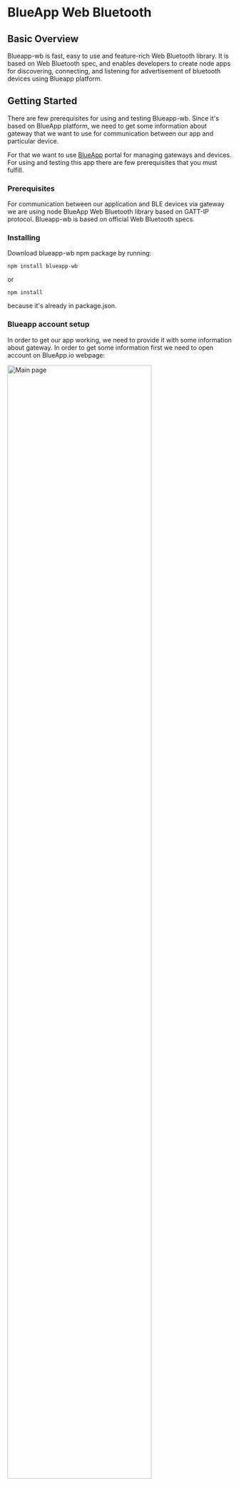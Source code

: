 # BlueApp Web Bluetooth

## Basic Overview
Blueapp-wb is fast, easy to use and feature-rich Web Bluetooth library. It is based on Web Bluetooth spec, and enables developers to create node apps for discovering, connecting, and listening for advertisement of bluetooth devices using Blueapp platform.

## Getting Started

There are few prerequisites for using and testing Blueapp-wb. Since it's based on BlueApp platform, we need to get some information about gateway that we want to use for communication between our app and particular device.

For that we want to use [BlueApp](http://blueapp.io) portal for managing gateways and devices.
For using and testing this app there are few prerequisites that you must fulfill.

### Prerequisites

For communication between our application and BLE devices via gateway we are using node BlueApp Web Bluetooth library based on GATT-IP protocol. Blueapp-wb is based on official Web Bluetooth specs.

### Installing

Download blueapp-wb npm package by running:

```
npm install blueapp-wb
```

or

```
npm install
```

because it's already in package.json.

### Blueapp account setup

In order to get our app working, we need to provide it with some information about gateway. In order to get some information first we need to open account on BlueApp.io webpage:

<img src="https://github.com/rajicdalibor/webBluetoothTest/blob/master/images/mainpage.png" width="80%" alt="Main page"/>

<!-- ![](https://github.com/rajicdalibor/webBluetoothTest/blob/master/images/mainpage.JPG | width=100 "Blueapp main page") -->

After getting new account, we are able to open just our new organization, but at this point we are unable to see any of the gateways assigned to that organization. For testing purposes we can switch to some existing organization with already attached gateway with nearby bluetooth devices.
In order to join particular organization, we need owner's invitation. To get that please send email with invitation request to Blueapp team and you will get one in short term. From organizations where we are marked as admin, we can invite other users to join by sending them invitation.

Now, with gateway available, we can test some of the applications listed in main application menu. Eventually we can add our new application to our organization and use it with our gateways.

For development and testing our new app on local machine, we need gateway's token, which tells application to which gateway it should connect for scanning for BLE devices.
Selecting My Devices tab you can check all the gateways that are connected to particular organization. We can click on particular organization to open gateway's details. On gateway's details page we can find Client Token that we need for our app.

<img src="https://github.com/rajicdalibor/webBluetoothTest/blob/master/images/gatewaydetails.png" width="80%" alt="Gateway details"/>

## Starting the app

Now we have our app setup and our gateway's token, and we can start the app and test it.
Since we are building node application, we are starting it by with command node ourApp.js. There are two ways we can pass gateway's token that we get from Blueapp. One is storing gateway's token into environment variable as "token", or passing token argument when starting the app (node ourApp.js gatewaytoken).


### Requesting device
The main part of the application starts with navigator.bluetooth.requestDevice() promise function. According to Web Bluetooth we are using this function to search for devices that matches option parameters passed. In this case we passed manufacturerData that we want to match.

```javascript
var options = {
    filters: [{manufacturerData: {0x1019:{}}}],
    optionalServices: [CURRENT_SERVICE_UUID],
    acceptAllDevices: false
};
```

We can also pass the name, namePrefix, serviceData or services in filters object. Because we are listening for data advertisement, all this data that we want to match must be advertised by the device without connecting to it. We can also set acceptAllDevices to true, if we want to get first device that we get advertisement from.

### Connect

After getting device as a response from requestDevice(), most common thing we want to do is to connect to it. We can do that by calling promise function device.gatt.connect(). When connected to a device we are able to check for services. We can use only services that we passed in filters and optionalServices. Otherwise it will return typeError.

So, after getting server as a response from connect() function, we are calling server.getPrimaryService() with service uuid as a parameter. In return we get service.

From this point we can check for service characteristic with getCharacteristic() promise function. Again we are passing characteristic uuid as a parameter. Now that we have characteristic, we can either read value, write value, start notifications and listen for event or get characteristic descriptor. For read/write we use readValue() and writeValue() promise functions (byteArray response/argument). For notifications we use startNotifications() promise function, and then we should listen for 'characteristicvaluechanged' event to get readouts from device on every value change. Response is in byteArray format, so we need to parse it.

For checking for characteristic descriptor we are using getDescriptor() promise function with passed descriptor uuid. Getting that we can read and write value on it using readValue() and writeValue() promise functions. Response or argument should be in byteArray format.

```javascript
...
navigator.bluetooth.requestDevice(options)
        .then(function(device) {
            console.log('> Found ' + device.name);
            console.log('Connecting to GATT Server...');
            wbdevice = device;
            // Connecting on device
            return wbdevice.gatt.connect()
                .then(function (server) {
                    // Getting primary service from device with passed uuid
                    return server.getPrimaryService(CURRENT_SERVICE_UUID)
                        .then(function (service) {
                            // Getting characteristic from service with passed uuid
                            return service.getCharacteristic(CURRENT_UUID)
                                .then(function (characteristic) {
                                    // Storing in global variable
                                    deviceChar = characteristic;
                                    // Starting notifications on characteristic
                                    return characteristic.startNotifications()
                                        .then(function () {
                                            // Listening for event
                                            characteristic.addEventListener('characteristicvaluechanged', function (event) {
                                                var readoutBuffer = event.target.value.buffer;
                                                // Parsing readout data
                                                var readoutValue = parseCharacteristicValue(readoutBuffer);
                                                console.log(readoutValue);
                                            });
                                        });
                                })
                        })
                 })
            // Error handling
            }).catch(onError);
...
```

### Watch for advertisement

Second thing we can do is just to listen for advertisement from device without connecting to it. As a return from requestDevice(), if gateway finds device that is matching with passed options we get device object. Getting that, we can connect to that device (if that is available) with device.gatt.connect() function, or we can continuously listen for advertisement from that particular device with device.watchAdvertisements() function. Following that, we have to subscribe to "advertisementreceived" event, and as a return, every time device emits new advertisement we are catching it.

From the device as a return we get manufacturerData, and it's in ByteArray format. So we need to add some parsing function to get some meaningful data. In this case we have our helper function for that (getDataFromMfr()).

In case we want to stop watching for advertisement we can call unwatchAdvertisements() function.

```javascript
    navigator.bluetooth.requestDevice(options)
        .then(function (device) {
            console.log('> Found ' + device.name + ' matched to', device);
            console.log('Connecting to GATT Server...');
            wbdevice = device;
            // Starting to watch for advertisement
            wbdevice.watchAdvertisements();
            // Listening for event from requested device
            wbdevice.addEventListener('advertisementreceived', function (event) {
                // Getting data from manufacturerData map
                var data = event.manufacturerData.get(0x1019);
                // Converting byte array to hex string
                var result = arrayBufferToHexString(data);
                // Parsing hex string into meaningful data (using sensor's instructions)
                getDataFromMfr(result);
            });
        }).catch(onError);
```



### Supported features

Besides requesting for device, Web Bluetooth gives us ability to continuously scan for nearby devices, with passed parameters by calling requestLEScan() promise function. This feature is not yet supported in official Google Web Bluetooth, and in Blueapp.io it is supported based on official Web Bluetooth specs. Therefore, it is subject to change.

Again we have to prepare options object with three possible parameters: filters, acceptAllAdvertisement and keepRepeatedDevices. Like in requestDevice, filter can contain name, namePrefix, services, manufacturerData and serviceData. Setting acceptAllDevices to true we should get advertisement from all devices. If we set keepRepeatedDevices to false we should get advertisement from same device only once.

After calling requestLEScan() promise function, if it finds any device that matches with passed filter, we can attach eventListener to navigator.bluetooth object in order to get advertised device data. We can parse it to get some meaningful data.

```javascript
navigator.bluetooth.requestLEScan({
  filters: [{manufacturerData: {0x1019: {}}}],
  options: {
    keepRepeatedDevices: true,
  }
}).then(function() {
  navigator.bluetooth.addEventListener('advertisementreceived', function(event) {
    var data = event.manufacturerData.get(0x1019);
    var result = arrayBufferToHexString(data);
    getDataFromMfr(result);
  });
})
```



### Adding application to Blueapp

When we get our application ready we can add it on Blueapp portal in our organization.

Let's open our organization in organizations tab. There we can see all the organization that we are subscribed to, and we can list organization's apps.

<img src="https://github.com/rajicdalibor/webBluetoothTest/blob/master/images/organization.png" width="80%" alt="Organization"/>

Before we can add app to our organization, we have to post our app on some domain service, and set application's url to applications page. (You can upload it on your github account)

<img src="https://github.com/rajicdalibor/webBluetoothTest/blob/master/images/applicationsetup.png" width="80%" alt="Application setup"/>

It's also required to add some device filter (uuid or name).

Now we can see our application listed on main page and use from there.

## More information

For more GATT protocol information check [GATT](https://www.bluetooth.com/specifications/gatt/generic-attributes-overview).

If you need more information about Web Bluetooth visit official [page](https://webbluetoothcg.github.io/web-bluetooth).



